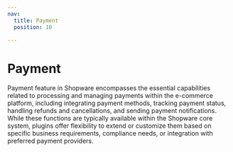 ```yaml
---
nav:
  title: Payment
  position: 10

---
```


# Payment

Payment feature in Shopware encompasses the essential capabilities related to processing and managing payments within the e-commerce platform, including integrating payment methods, tracking payment status, handling refunds and cancellations, and sending payment notifications. While these functions are typically available within the Shopware core system, plugins offer flexibility to extend or customize them based on specific business requirements, compliance needs, or integration with preferred payment providers.
